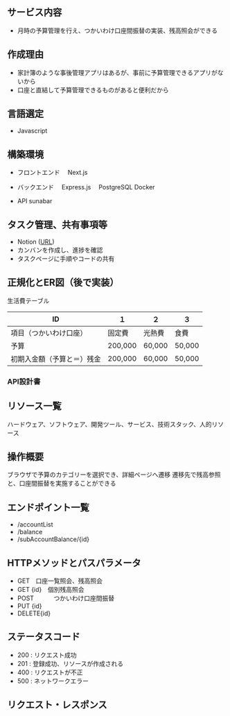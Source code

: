 ## サービス内容

- 月時の予算管理を行え、つかいわけ口座間振替の実装、残高照会ができる

## 作成理由

- 家計簿のような事後管理アプリはあるが、事前に予算管理できるアプリがないから
- 口座と直結して予算管理できるものがあると便利だから

## 言語選定

- Javascript

## 構築環境

- フロントエンド
　Next.js

- バックエンド
　Express.js
　PostgreSQL
  Docker

- API 
  sunabar


## タスク管理、共有事項等

- Notion ([URL](https://capable-desert-50c.notion.site/B-0fe3ea17b6344a2b81a805c88cd58e32))
- カンバンを作成し、進捗を確認
- タスクページに手順やコードの共有

## 正規化とER図（後で実装）

生活費テーブル

| ID | １ | ２ | ３ |
| --- | --- | --- | --- |
| 項目（つかいわけ口座） | 固定費 | 光熱費 | 食費 |
| 予算 | 200,000 | 60,000 | 50,000 |
| 初期入金額（予算と＝）残金 | 200,000 | 60,000 | 50,000 |

### API設計書

## リソース一覧
ハードウェア、ソフトウェア、開発ツール、サービス、技術スタック、人的リソース

## 操作概要
ブラウザで予算のカテゴリーを選択でき、詳細ページへ遷移
遷移先で残高参照と、口座間振替を実施することができる

## エンドポイント一覧
- /accountList
- /balance
- /subAccountBalance/{id}

## HTTPメソッドとパスパラメータ

- GET　口座一覧照会、残高照会
- GET {id}　個別残高照会
- POST 　　　つかいわけ口座間振替
- PUT {id}
- DELETE{id}

## ステータスコード

- 200 : リクエスト成功
- 201 : 登録成功、リソースが作成される
- 400 : リクエストが不正
- 500 : ネットワークエラー

## リクエスト・レスポンス
